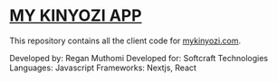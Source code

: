 # [MY KINYOZI APP](https://mykinyozi.com)

This repository contains all the client code for [mykinyozi.com](https://mykinyozi.com).

Developed by: Regan Muthomi
Developed for: Softcraft Technologies
Languages: Javascript
Frameworks: Nextjs, React
